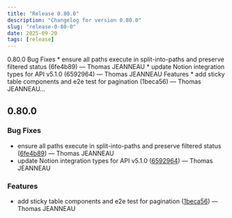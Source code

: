 ```yaml
---
title: "Release 0.80.0"
description: "Changelog for version 0.80.0"
slug: "release-0-80-0"
date: 2025-09-20
tags: [release]
---
```


<p class="before-truncate"> 0.80.0   Bug Fixes  * ensure all paths execute in split-into-paths and preserve filtered status (6fe4b89) — Thomas JEANNEAU * update Notion integration types for API v5.1.0 (6592964) — Thomas JEANNEAU    Features  * add sticky table components and e2e test for pagination (1beca56) — Thomas JEANNEAU...</p>

<!-- truncate -->

## 0.80.0

### Bug Fixes

* ensure all paths execute in split-into-paths and preserve filtered status ([6fe4b89](https://github.com/latechforce/engine/commit/6fe4b89419ec880b5aff9f3a70508dbb420424ce)) — Thomas JEANNEAU
* update Notion integration types for API v5.1.0 ([6592964](https://github.com/latechforce/engine/commit/6592964e98ae4b0cac5a1d346a0f02b03c7fbfbc)) — Thomas JEANNEAU


### Features

* add sticky table components and e2e test for pagination ([1beca56](https://github.com/latechforce/engine/commit/1beca56d436582aba62a439ca261914545f2dedb)) — Thomas JEANNEAU
